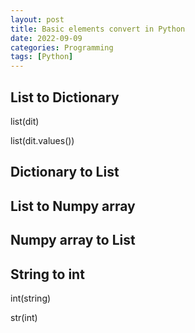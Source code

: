 ```yaml
---
layout: post
title: Basic elements convert in Python
date: 2022-09-09
categories: Programming
tags: [Python]
---
```


## List to Dictionary

list(dit)

list(dit.values())

## Dictionary to List


## List to Numpy array


## Numpy array to List


## String to int

int(string)

str(int)



